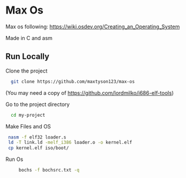 
# Max Os

Max os following: https://wiki.osdev.org/Creating_an_Operating_System

Made in C and asm

## Run Locally

Clone the project

```bash
  git clone https://github.com/maxtyson123/max-os
```

(You may need a copy of https://github.com/lordmilko/i686-elf-tools)

Go to the project directory

```bash
  cd my-project
```

Make Files and OS

```bash
 nasm -f elf32 loader.s
 ld -T link.ld -melf_i386 loader.o -o kernel.elf
 cp kernel.elf iso/boot/       
```

Run Os 

```bash
     bochs -f bochsrc.txt -q
```


